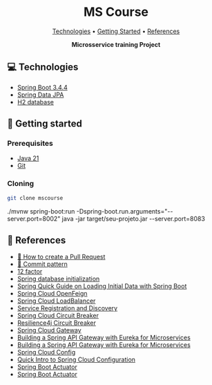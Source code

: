 <h1 align="center" style="font-weight: bold;">MS Course</h1>

<p align="center">
 <a href="#tech">Technologies</a> • 
 <a href="#started">Getting Started</a> •   
 <a href="#references">References</a>
</p>

<p align="center">
    <b>Microsservice training Project</b>
</p>

<h2 id="technologies">💻 Technologies</h2>

- [Spring Boot 3.4.4](https://docs.spring.io/spring-boot/)
- [Spring Data JPA](https://spring.io/projects/spring-data-jpa)
- [H2 database](https://www.h2database.com/html/main.html)

<h2 id="started">🚀 Getting started</h2>


<h3>Prerequisites</h3>

- [Java 21](https://www.azul.com/downloads/?package=jdk#zulu)
- [Git](https://git-scm.com/downloads)

<h3>Cloning</h3>

```bash
git clone mscourse
```
./mvnw spring-boot:run -Dspring-boot.run.arguments="--server.port=8002"
java -jar target/seu-projeto.jar --server.port=8083

<h2 id="references">📖 References</h2>

* [📝 How to create a Pull Request](https://www.atlassian.com/br/git/tutorials/making-a-pull-request)
* [💾 Commit pattern](https://gist.github.com/joshbuchea/6f47e86d2510bce28f8e7f42ae84c716)
* [12 factor](https://12factor.net/pt_br/)
* [Spring database initialization](https://docs.spring.io/spring-boot/how-to/data-initialization.html)
* [Spring Quick Guide on Loading Initial Data with Spring Boot](https://www.baeldung.com/spring-boot-data-sql-and-schema-sql)
* [Spring Cloud OpenFeign](https://spring.io/projects/spring-cloud-openfeign#overview)
* [Spring Cloud LoadBalancer](https://docs.spring.io/spring-cloud-commons/reference/spring-cloud-commons/common-abstractions.html)
* [Service Registration and Discovery](https://spring.io/guides/gs/service-registration-and-discovery)
* [Spring Cloud Circuit Breaker](https://spring.io/projects/spring-cloud-circuitbreaker)
* [Resilience4j Circuit Breaker](https://resilience4j.readme.io/docs/circuitbreaker)
* [Spring Cloud Gateway](https://spring.io/projects/spring-cloud-gateway)
* [Building a Spring API Gateway with Eureka for Microservices](https://medium.com/@dinesharney/building-a-spring-api-gateway-with-eureka-for-microservices-695ed220d73b)
* [Building a Spring API Gateway with Eureka for Microservices](https://medium.com/@dinesharney/building-a-spring-api-gateway-with-eureka-for-microservices-695ed220d73b)
* [Spring Cloud Config](https://docs.spring.io/spring-cloud-config/docs/current/reference/html/)
* [Quick Intro to Spring Cloud Configuration](https://www.baeldung.com/spring-cloud-configuration)
* [Spring Boot Actuator](https://docs.spring.io/spring-boot/docs/2.5.6/reference/html/actuator.html)
* [Spring Boot Actuator](https://www.baeldung.com/spring-boot-actuators)